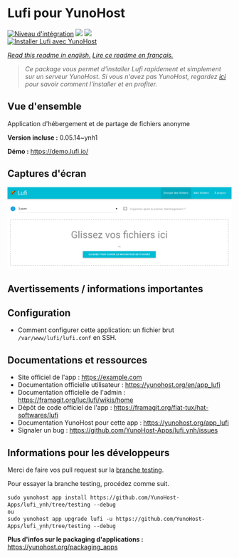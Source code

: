 # Lufi pour YunoHost

[![Niveau d'intégration](https://dash.yunohost.org/integration/lufi.svg)](https://dash.yunohost.org/appci/app/lufi) ![](https://ci-apps.yunohost.org/ci/badges/lufi.status.svg) ![](https://ci-apps.yunohost.org/ci/badges/lufi.maintain.svg)  
[![Installer Lufi avec YunoHost](https://install-app.yunohost.org/install-with-yunohost.svg)](https://install-app.yunohost.org/?app=lufi)

*[Read this readme in english.](./README.md)*
*[Lire ce readme en français.](./README_fr.md)*

> *Ce package vous permet d'installer Lufi rapidement et simplement sur un serveur YunoHost.
Si vous n'avez pas YunoHost, regardez [ici](https://yunohost.org/#/install) pour savoir comment l'installer et en profiter.*

## Vue d'ensemble

Application d'hébergement et de partage de fichiers anonyme

**Version incluse :** 0.05.14~ynh1

**Démo :** https://demo.lufi.io/

## Captures d'écran

![](./doc/screenshots/screenshot_lufi_1.png)

## Avertissements / informations importantes

## Configuration

* Comment configurer cette application: un fichier brut `/var/www/lufi/lufi.conf` en SSH.

## Documentations et ressources

* Site officiel de l'app : https://example.com
* Documentation officielle utilisateur : https://yunohost.org/en/app_lufi
* Documentation officielle de l'admin : https://framagit.org/luc/lufi/wikis/home
* Dépôt de code officiel de l'app : https://framagit.org/fiat-tux/hat-softwares/lufi
* Documentation YunoHost pour cette app : https://yunohost.org/app_lufi
* Signaler un bug : https://github.com/YunoHost-Apps/lufi_ynh/issues

## Informations pour les développeurs

Merci de faire vos pull request sur la [branche testing](https://github.com/YunoHost-Apps/lufi_ynh/tree/testing).

Pour essayer la branche testing, procédez comme suit.
```
sudo yunohost app install https://github.com/YunoHost-Apps/lufi_ynh/tree/testing --debug
ou
sudo yunohost app upgrade lufi -u https://github.com/YunoHost-Apps/lufi_ynh/tree/testing --debug
```

**Plus d'infos sur le packaging d'applications :** https://yunohost.org/packaging_apps